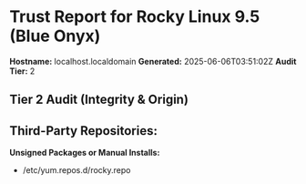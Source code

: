 # Trust Report for Rocky Linux 9.5 (Blue Onyx)
**Hostname:** localhost.localdomain
**Generated:** 2025-06-06T03:51:02Z
**Audit Tier:** 2

## Tier 2 Audit (Integrity & Origin)
**Third-Party Repositories:**
- 

**Unsigned Packages or Manual Installs:**
- /etc/yum.repos.d/rocky.repo
